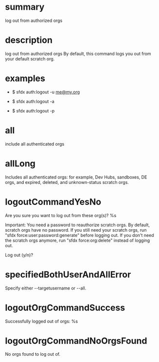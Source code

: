 # summary

log out from authorized orgs

# description

log out from authorized orgs
By default, this command logs you out from your default scratch org.

# examples

- $ sfdx auth:logout -u me@my.org

- $ sfdx auth:logout -a

- $ sfdx auth:logout -p

# all

include all authenticated orgs

# allLong

Includes all authenticated orgs: for example, Dev Hubs, sandboxes, DE orgs, and expired, deleted, and unknown-status scratch orgs.

# logoutCommandYesNo

Are you sure you want to log out from these org(s)?
%s

Important: You need a password to reauthorize scratch orgs. By default, scratch orgs have no password. If you still need your scratch orgs, run "sfdx force:user:password:generate" before logging out. If you don't need the scratch orgs anymore, run "sfdx force:org:delete" instead of logging out.

Log out (y/n)?

# specifiedBothUserAndAllError

Specify either --targetusername or --all.

# logoutOrgCommandSuccess

Successfully logged out of orgs: %s

# logoutOrgCommandNoOrgsFound

No orgs found to log out of.
